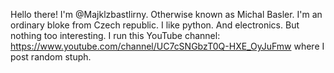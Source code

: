Hello there! I'm @Majklzbastlirny. Otherwise known as Michal Basler. I'm an ordinary bloke from Czech republic.
I like python. And electronics. But nothing too interesting.
I run this YouTube channel: https://www.youtube.com/channel/UC7cSNGbzT0Q-HXE_OyJuFmw where I post random stuph.







<!---
- 👋 Hi, I’m @Majklzbastlirny
- 👀 I’m interested in ...
- 🌱 I’m currently learning ...
- 💞️ I’m looking to collaborate on ...
- 📫 How to reach me ...
Majklzbastlirny/Majklzbastlirny is a ✨ special ✨ repository because its `README.md` (this file) appears on your GitHub profile.
You can click the Preview link to take a look at your changes.
--->
